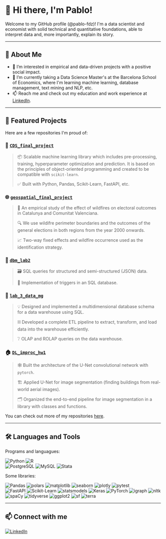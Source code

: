# 👋 Hi there, I'm Pablo!

Welcome to my GitHub profile (@pablo-fdz)! I'm a data scientist and economist with solid technical and quantitative foundations, able to interpret data and, more importantly, explain its story.

---

## 🚀 About Me

- 👀 I’m interested in empirical and data-driven projects with a positive social impact.
- 🌱 I’m currently taking a Data Science Master's at the Barcelona School of Economics, where I'm learning machine learning, database management, text mining and NLP, etc.
- 📫 Reach me and check out my education and work experience at [LinkedIn](https://www.linkedin.com/in/fernandez-alburquerque).

---

## 🌟 Featured Projects

Here are a few repositories I'm proud of:

### 🔧 [`CDS_final_project`](https://github.com/pablo-fdz/CDS_final_project)
> 📦 Scalable machine learning library which includes pre-processing, training, hyperparameter optimization and prediction. It is based on the principles of object-oriented programming and created to be compatible with `scikit-learn`.
> 
> ✅ Built with Python, Pandas, Scikit-Learn, FastAPI, etc. 

### 🌐 [`geospatial_final_project`](https://github.com/pablo-fdz/geospatial_final_project)
> 🧪 An empirical study of the effect of wildfires on electoral outcomes in Catalunya and Comunitat Valenciana.
> 
> 🔍 We use wildifre perimeter boundaries and the outcomes of the general elections in both regions from the year 2000 onwards.
> 
> 📈 Two-way fixed effects and wildfire occurrence used as the identification strategy.  

### 💽 [`dbm_lab2`](https://github.com/pablo-fdz/dbm_lab2)
> 🗃️ SQL queries for structured and semi-structured (JSON) data.
>
> 🚀 Implementation of triggers in an SQL database.  

### 🚛 [`lab_3_data_mg`](https://github.com/pablo-fdz/lab_3_data_mg)
> 💡 Designed and implemented a multidimensional database schema for a data warehouse using SQL.
>
> ⛓️ Developed a complete ETL pipeline to extract, transform, and load data into the warehouse efficiently.
>
> ❔ OLAP and ROLAP queries on the data warehouse.

### 🏠 [`DL_improc_hw1`](https://github.com/pablo-fdz/DL_improc_hw1)
> 🕸️ Built the architecture of the U-Net convolutional network with `pytorch`.
>
> 🏗️ Applied U-Net for image segmentation (finding buildings from real-world aerial images).
>
> 🗂️ Organized the end-to-end pipeline for image segmentation in a library with classes and functions.

You can check out more of my repositories [here](https://github.com/pablo-fdz?tab=repositories).

---

## 🛠️ Languages and Tools

Programs and languagues:

![Python](https://img.shields.io/badge/Python-3670A0?style=for-the-badge&logo=python&logoColor=ffdd54)
![R](https://img.shields.io/badge/R-276DC3?style=for-the-badge&logo=r&logoColor=white)	
![PostgreSQL](https://img.shields.io/badge/PostgreSQL-316192?style=for-the-badge&logo=postgresql&logoColor=white)
![MySQL](https://img.shields.io/badge/MySQL-4479A1?style=for-the-badge&logo=mysql&logoColor=white)
![Stata](https://img.shields.io/badge/Stata-1A4F9C?style=for-the-badge&logo=stata&logoColor=white)

Some libraries:

![Pandas](https://img.shields.io/badge/Pandas-150458?style=for-the-badge&logo=pandas)
![polars](https://img.shields.io/badge/polars-FFDD00?style=for-the-badge&logo=python&logoColor=black)
![matplotlib](https://img.shields.io/badge/matplotlib-3776AB?style=for-the-badge&logo=python&logoColor=white)
![seaborn](https://img.shields.io/badge/seaborn-4C8CBF?style=for-the-badge&logo=python&logoColor=white)
![plotly](https://img.shields.io/badge/plotly-3F4F75?style=for-the-badge&logo=plotly&logoColor=white)
![pytest](https://img.shields.io/badge/pytest-0A9EDC?style=for-the-badge&logo=pytest&logoColor=white)	
![FastAPI](https://img.shields.io/badge/FastAPI-005571?style=for-the-badge&logo=fastapi)
![Scikit-Learn](https://img.shields.io/badge/Scikit--Learn-F7931E?style=for-the-badge&logo=scikit-learn&logoColor=white)
![statsmodels](https://img.shields.io/badge/statsmodels-003366?style=for-the-badge&logo=python&logoColor=white)	
![Keras](https://img.shields.io/badge/Keras-D00000?style=for-the-badge&logo=keras&logoColor=white)
![PyTorch](https://img.shields.io/badge/PyTorch-EE4C2C?style=for-the-badge&logo=pytorch&logoColor=white)
![igraph](https://img.shields.io/badge/igraph-E84A27?style=for-the-badge&logo=python&logoColor=white)
![nltk](https://img.shields.io/badge/nltk-FFB300?style=for-the-badge&logo=python&logoColor=black)
![spaCy](https://img.shields.io/badge/spaCy-09A3D5?style=for-the-badge&logo=spacy&logoColor=white)
![tidyverse](https://img.shields.io/badge/tidyverse-1D91C0?style=for-the-badge&logo=r&logoColor=white)
![ggplot2](https://img.shields.io/badge/ggplot2-2C3E50?style=for-the-badge&logo=r&logoColor=white)
![sf](https://img.shields.io/badge/sf-2E8B57?style=for-the-badge&logo=r&logoColor=white)
![terra](https://img.shields.io/badge/terra-228B22?style=for-the-badge&logo=r&logoColor=white)

<!-- ---

## 📊 GitHub Stats

![Your GitHub stats](https://github-readme-stats.vercel.app/api?username=yourusername&show_icons=true&theme=default)
![Top Langs](https://github-readme-stats.vercel.app/api/top-langs/?username=yourusername&layout=compact&theme=default) -->

---

## 📫 Connect with me

[![LinkedIn](https://img.shields.io/badge/-LinkedIn-blue?style=flat-square&logo=linkedin)](https://www.linkedin.com/in/fernandez-alburquerque)

<!---
pablo-fdz/pablo-fdz is a ✨ special ✨ repository because its `README.md` (this file) appears on your GitHub profile.
You can click the Preview link to take a look at your changes.
--->
